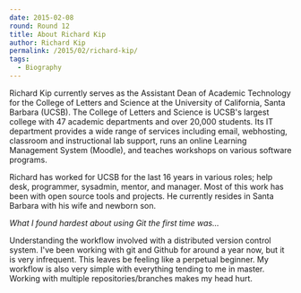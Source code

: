 ```yaml
---
date: 2015-02-08
round: Round 12
title: About Richard Kip
author: Richard Kip
permalink: /2015/02/richard-kip/
tags:
  - Biography
---
```

Richard Kip currently serves as the Assistant Dean of Academic Technology for 
the College of Letters and Science at the University of California, Santa 
Barbara (UCSB). The College of Letters and Science is UCSB's largest college 
with 47 academic departments and over 20,000 students. Its IT department 
provides a wide range of services including email, webhosting, classroom and 
instructional lab support, runs an online Learning Management System (Moodle), 
and teaches workshops on various software programs. 

Richard has worked for UCSB for the last 16 years in various roles; 
help desk, programmer, sysadmin, mentor, and manager. Most of this 
work has been with open source tools and projects. He currently resides in 
Santa Barbara with his wife and newborn son.

*What I found hardest about using Git the first time was...*

Understanding the workflow involved with a distributed version control system. 
I've been working with git and Github for around a year now, but it is very 
infrequent. This leaves be feeling like a perpetual beginner. My workflow is 
also very simple with everything tending to me in master.  Working with multiple 
repositories/branches makes my head hurt.
